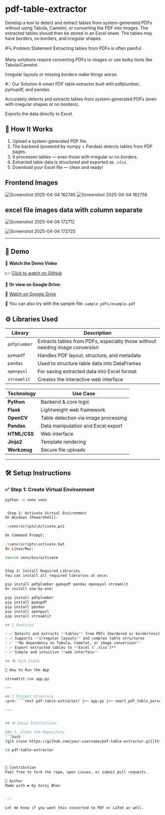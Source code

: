 # pdf-table-extractor
Develop a tool to detect and extract tables from system-generated PDFs without using Tabula, Camelot, or converting the PDF into images. The extracted tables should then be stored in an Excel sheet. The tables may have borders, no borders, and irregular shapes.

#🔍 Problem Statement
Extracting tables from PDFs is often painful.

Many solutions require converting PDFs to images or use bulky tools like Tabula/Camelot.

Irregular layouts or missing borders make things worse.

#💡 Our Solution
A smart PDF table extractor built with pdfplumber, pymupdf, and pandas.

Accurately detects and extracts tables from system-generated PDFs (even with irregular shapes or no borders).

Exports the data directly to Excel.

## 🚀 How It Works

1. Upload a system-generated PDF file.
2. The backend (powered by numpy + Pandas) detects tables from PDF pages.
3. It processes tables — even those with irregular or no borders.
4. Extracted table data is structured and exported as `.xlsx`.
5. Download your Excel file — clean and ready!

## Frontend Images
![Screenshot 2025-04-04 162745](https://github.com/user-attachments/assets/19c5ac6e-99d1-476d-a819-1acf4b6f148b)
![Screenshot 2025-04-04 162758](https://github.com/user-attachments/assets/93b6b892-18f1-466a-a98b-d4e3a423b046)
## excel file images data with column separate
![Screenshot 2025-04-04 172712](https://github.com/user-attachments/assets/a9acee43-cc06-4835-af31-ebb19d574636)

![Screenshot 2025-04-04 172725](https://github.com/user-attachments/assets/91c078eb-190c-4db6-a532-2991ab99d517)

---
## 📸 Demo

🎥 **Watch the Demo Video**

👉 [Click to watch on GitHub](https://github.com/user-attachments/assets/e5961cc0-d43e-4038-994a-c46a290bf075)

📁 **Or view on Google Drive:**

🔗 [Watch on Google Drive](https://drive.google.com/file/d/1WEl45yrzX4mkZ1M-IrFPVyvvICZTToFN/view?usp=sharing)

📂 You can also try with the sample file: `sample_pdfs/example.pdf`

## ⚙️ Libraries Used

| Library      | Description |
|--------------|-------------|
| `pdfplumber` | Extracts tables from PDFs, especially those without needing image conversion |
| `pymupdf`    | Handles PDF layout, structure, and metadata |
| `pandas`     | Used to structure table data into DataFrames |
| `openpyxl`   | For saving extracted data into Excel format |
| `streamlit`  | Creates the interactive web interface |


| Technology      | Use Case                                |
|------------------|------------------------------------------|
| **Python**        | Backend & core logic                     |
| **Flask**         | Lightweight web framework                |
| **OpenCV**        | Table detection via image processing     |
| **Pandas**        | Data manipulation and Excel export       |
| **HTML/CSS**      | Web interface                            |
| **Jinja2**        | Template rendering                       |
| **Werkzeug**      | Secure file uploads                      |

---


## 🛠️ Setup Instructions

### ✅ Step 1: Create Virtual Environment

```bash
python -m venv venv


 Step 2: Activate Virtual Environment
On Windows (PowerShell):

.\venv\Scripts\Activate.ps1

On Command Prompt:

.\venv\Scripts\activate.bat
On Linux/Mac:

source venv/bin/activate


Step 3: Install Required Libraries
You can install all required libraries at once:

pip install pdfplumber pymupdf pandas openpyxl streamlit
Or install one-by-one:

pip install pdfplumber
pip install pymupdf
pip install pandas
pip install openpyxl
pip install streamlit

## 🚀 Features

- ✅ Detects and extracts **tables** from PDFs (bordered or borderless)
- ✅ Supports **irregular layouts** and complex table structures
- ✅ **No dependency on Tabula, Camelot, or image conversion**
- ✅ Export extracted tables to **Excel (`.xlsx`)**
- ✅ Simple and intuitive **web interface**

## 🛠️ Tech Stack

🚀 How to Run the App

streamlit run app.py

---

## 📁 Project Structure
<pre> ```text pdf-table-extractor/ ├── app.py ├── smart_pdf_table_parser.py ├── templates/ │ └── index.html ├── static/ │ └── style.css (if any) ├── uploads/ ├── outputs/ ├── sample_pdfs/ │ └── example.pdf ├── output_excels/ │ └── example.xlsx ├── README.md ├── requirements.txt └── demo.mp4 ``` </pre>

---


## ⚙️ Setup Instructions

### 1. Clone the Repository
```bash
[git clone https://github.com/your-username/pdf-table-extractor.git](https://github.com/surajbhan93/pdf-table-extractor.git)

cd pdf-table-extractor



🤝 Contribution
Feel free to fork the repo, open issues, or submit pull requests.

🧠 Author
Made with ❤️ by Suraj Bhan


---

Let me know if you want this converted to PDF or LaTeX as well.
